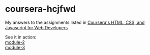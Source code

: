 # coursera-hcjfwd

My answers to the assignments listed in [Coursera's HTML, CSS, and Javascript for Web Developers](https://www.coursera.org/learn/html-css-javascript-for-web-developers/home/assignments)

See it in action:  
[module-2](http://zettainino.github.io/coursera-hcjfwd/module-2/)  
[module-3](http://zettainino.github.io/coursera-hcjfwd/module-3/)
